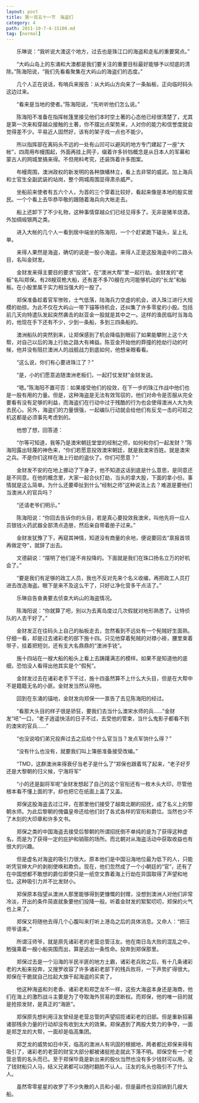 ```yaml
---
layout: post
title: 第一百五十一节　海盗们
category: 4
path: 2011-10-7-4-15100.md
tag: [normal]
---
```


　　乐琳说：“我听说大澳这个地方，过去也是珠江口的海盗和走私的重要窝点。”

　　“大屿山岛上的东涌和大澳都是我们要关注的重要目标最好能够予以彻底的清除。”陈海阳说，“我们先看看聚集在大屿山的海盗们的态度。”

　　几个人正在说话，有哨兵来报告：从大屿山方向来了一条舢板，正向临时码头这边过来。

　　“看来是当地的使者。”陈海阳说，“先听听他们怎么说。”

　　陈海阳不准备在指挥帐篷里接见他们本时空土著的心态他已经很清楚了，尤其是第一次来和穿越众接触的土著，你不摆出点架势来，人对你的能力和信誉度就会觉得差不少。平易近人固然好，该有的架子戏一点也不能少。

　　所以指挥部在离码头不远的一处有山凹可以避风的地方专门建起了一座“大帐”，四周用布幔围起，外面再挂上网子，缀着许多铃铛概念是从日本人的军幕和蒙古人的网城里搞来得。不但用料考究，还装饰着许多图案。

　　布幔周围，澳洲政权的新发明的各种旗幡林立，看上去非常的威武。加上海兵和士官生全副武装的站岗，整个网城周围显得肃杀威严。

　　坐船前来使者有五六个人，为首的三个穿着比较好，看起来像是本地的殷实居民。一个个看上去毕恭毕敬的跟随着海兵向大帐走去。

　　船上还卸下了不少礼物，这种事情穿越众们已经见得多了。无非是猪羊烧酒，外加绸缎银两之类。

　　进入大帐的几个人一看到居中端坐的陈海阳，一个个赶紧跪下磕头，呈上礼单。

　　来得人果然是海盗，确切的说是一股小海盗。来得人正是这股海盗中的二路头目，名叫金财发。

　　金财发来得主要目的要求“投效”。在“澳洲大帮”里一起行劫。金财发的“老板”名叫郑保。有28艘双桅大船，还有差不多70艘在内河能够机动的“长龙”和舢板。在小股里属于实力相当强大的一股了。

　　郑保准备趁着官军惨败，士气低落，陆海兵力空虚的机会，进入珠江进行大规模的劫掠。为此不仅在大屿山一带下锚等待机会，还纠集了许多零星的小股。包括前几天向特遣队发起突然袭击的赵亚金一股就是其中之一。这样的渔民临时当海岛的，他现在手下还有不少，少到一条船，多到三四条船的。

　　澳洲船队的突然到来，让郑保感到了机会降临到眼前了如果能攀附上这个大帮，对自己以后的海上行劫之路大有裨益。陈亚金开始他的莽撞的抢劫行动的时候，他并没有阻拦澳洲人的战舰战力到底如何，他想亲眼看看。

　　“这么说，你们有心要进珠江了？”

　　“是，小的们愿意追随澳洲老板们，一起打仗发财”金财发说。

　　“嗯。”陈海阳不置可否：如果接受他们的投效，在下一步的珠江作战中他们也是一股有用的力量。但是，这种海盗是无法有效驾驭的，他们对命令是否服从完全要看有没有足够的利益，而海盗们在行动中过于残酷的行为也会使得澳洲人大为失去民心。另外，海盗们的力量很强，一起编队行动就会给他们有反戈一击的可趁之机这都是必须事先考虑到的。

　　他想了想，回答道：

　　“尔等可知道，我等乃是澳宋朝廷堂堂的经制之师，如何和你们一起发财？”陈海阳露出轻蔑的神色来，“你们若愿意投效澳宋朝廷，就是我澳宋百姓。就是澳宋之兵。不是你们这样在海上行劫的盗伙了。你们可愿意？”

　　金财发不安的在地上挪动了下身子，他不知道这话到底是什么意思，是同意还是不同意。在他的概念里，大家一起合伙打劫，当头的拿大股，下面的拿小份。事情就是这么简单。为什么还要牵扯到什么“经制之师”这种说法上去？难道是要他们当澳洲人的官兵吗？

　　“还请老爷们明示。”

　　陈海阳说：“你回去告诉你的头目，若是真心要投效我澳宋，叫他先将一应人员银钱火药武器全部清点造册，然后亲自带着册子过来。”

　　金财发犹豫了下，再窥其神情，知道没有商量的余地，便说要回去“禀报首领再做定夺”，就辞了出去。

　　文德嗣说：“摆明了他们是不肯投降的。下面就是我们在珠口扬名立万的好机会了。”

　　“要是我们有足够的政工人员，我也不反对先来个名义收编，再把政工人员打进去改造海盗。眼下是来不及这么干了，只好让净化营多干点活了。”

　　乐琳自告奋勇要去侦查大屿山的海盗情况。

　　陈海阳说：“你就算了吧，别以为去离岛度过几次假就对地形熟悉了。让特侦队的人去干好了。”

　　金财发正在往码头上自己的舢板走去，忽然看到不远处有一个髡贼好生面熟。仔细一看，却是过去诸彩老的部下施十四。只见他穿着髡贼的对襟小褂，腰里束着带子，挂着把短剑，还有支大名鼎鼎的“澳洲手铳”。

　　施十四站在一艘大船的船头上看上去踌躇满志的模样。如果不是知道他的底细，恐怕没人看得出他其实是个“假髡”。

　　金财发过去在诸彩老手下干过，施十四虽然算不上什么大头目，但是在大帮中不是籍籍无名的小匪。金财发当然认得他。

　　回到在东涌的锚地，金财发向郑保一一禀告了去见陈海阳的经过。

　　“看那大头目的样子很是骄狂，要我们去当什么澳宋水师的兵……”金财发“呸”一口，“老子逍遥快活的日子不过，去受他的管束，当什么鬼影子都看不到的澳宋的官兵……”

　　“也没说咱们弟兄投奔过去之后给个什么官当当？发点军饷什么得？”

　　“没有什么也没有，就要我们叫上簿册准备接受改编。”

　　“TMD，这群澳洲来得衰仔当老子是什么了”郑保也跟着骂了起来，“老子好歹还是大黎朝的归义候，宁海将军”

　　“小的还是副将军呢”金财发想起了自己的这个官衔还有一枚木头大印，尽管他根本看不懂上面的字，却也把它在纸面上盖了又盖。

　　郑保这股海盗去过江坪，在那里他们接受了越南北朝的招抚，成了名义上的黎朝水师。为此后黎朝的傀儡皇帝还给他们封了各式各样的官衔和爵位。当然也少不了木刻的大印章和许多文书。

　　郑保之类的中国海盗去接受后黎朝的所谓招抚倒不单纯的是为了获得这种虚名，而是为了获得一定的庇护和销赃的场所。而北朝对从海盗活动中获取收益也有很大的兴趣。

　　但是虚名对海盗的吸引力很大。原本他们是中国沿海地位最为低下的人，只能听凭官绅大户的剥削使唤和欺负。现在，他们忽然成了一个小朝廷的“官”，还有了在中国想都不敢想的爵位即使只是一纸空文靠着海上行劫在异国取得了声望和地位。这种吸引力并不比发财小。

　　郑保原本指望从澳洲人那里能够得到更慷慨的封赠，没想到澳洲人对他们非常冷淡，开出的条件简直就象要他们投降一般。听着金财发的絮絮叨叨，郑保的火气也上来了。

　　郑保又将随他去得几个心腹叫来打听上港岛之后的具体消息。又命人：“把汪师爷请来。”

　　所谓汪师爷，就是原先诸彩老的老营总管汪友。他在南日岛大败的混乱之中，勉强乘着一艘小船突围而出，算是逃出一条性命。投奔到郑保那里。

　　郑保过去是一个沿海的半民半匪的地方土霸，诸彩老兵败之后，有十几条诸彩老的大船来投奔，又搜罗收容了许多诸彩老部下的残兵败将，一下声势扩得很大。郑保在干脆就自己拉起大旗干起海盗的买卖了。

　　他这种海盗和刘老香、诸彩老和郑芝龙不一样，这些大海盗本身还是海商，他们在海上的激烈战斗主要是为了夺取海外贸易的垄断权。而郑保，他的唯一目的就是抢掠发财，是真正的“海匪”。

　　郑保原先想利用汪友曾经是老营总管的声望招揽诸彩老的旧部。但是重新招募诸部残余力量的行动却没有收到太大的效果。郑保遇到了两股大势力的争夺，一面是郑芝龙的大帮，一面却是临高集团。

　　郑芝龙的威势如日中天，临高的澳洲人有巩固的根据地，两者都比郑保来得有吸引了，诸彩老的老营的财宝大部分都被诸挺抢走就此下落不明。郑保空有一个老营总管的名头而已。至于郑保毕竟是新出来的股伙当然也没有多少钱财可以用。没了钱财船只人马，结义兄弟都可以随时翻脸不认人。汪友的名头也吸引不了什么人。

　　虽然零零星星的收罗了不少失散的人员和小艇，但是最终也没招纳到几艘大船。
